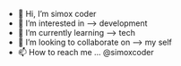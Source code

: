 - 👋 Hi, I’m simox coder
- 👀 I’m interested in --> development
- 🌱 I’m currently learning --> tech
- 💞️ I’m looking to collaborate on --> my self
- 📫 How to reach me ... @simoxcoder

<!---
simoxcoder/simoxcoder is a ✨ special ✨ repository because its `README.md` (this file) appears on your GitHub profile.
You can click the Preview link to take a look at your changes.
--->

